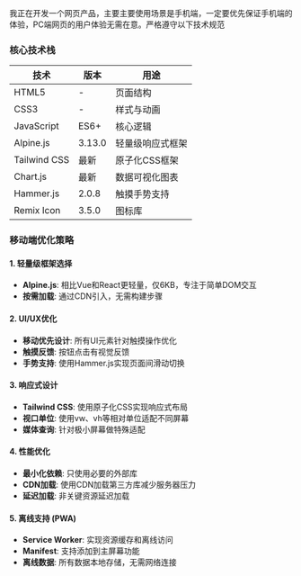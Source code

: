 我正在开发一个网页产品，主要主要使用场景是手机端，一定要优先保证手机端的体验，PC端网页的用户体验无需在意。严格遵守以下技术规范



### 核心技术栈

| 技术 | 版本 | 用途 |
|------|------|------|
| HTML5 | - | 页面结构 |
| CSS3 | - | 样式与动画 |
| JavaScript | ES6+ | 核心逻辑 |
| Alpine.js | 3.13.0 | 轻量级响应式框架 |
| Tailwind CSS | 最新 | 原子化CSS框架 |
| Chart.js | 最新 | 数据可视化图表 |
| Hammer.js | 2.0.8 | 触摸手势支持 |
| Remix Icon | 3.5.0 | 图标库 |


### 移动端优化策略

#### 1. 轻量级框架选择
- **Alpine.js**: 相比Vue和React更轻量，仅6KB，专注于简单DOM交互
- **按需加载**: 通过CDN引入，无需构建步骤

#### 2. UI/UX优化
- **移动优先设计**: 所有UI元素针对触摸操作优化
- **触摸反馈**: 按钮点击有视觉反馈
- **手势支持**: 使用Hammer.js实现页面间滑动切换

#### 3. 响应式设计
- **Tailwind CSS**: 使用原子化CSS实现响应式布局
- **视口单位**: 使用vw、vh等相对单位适配不同屏幕
- **媒体查询**: 针对极小屏幕做特殊适配

#### 4. 性能优化
- **最小化依赖**: 只使用必要的外部库
- **CDN加载**: 使用CDN加载第三方库减少服务器压力
- **延迟加载**: 非关键资源延迟加载

#### 5. 离线支持 (PWA)
- **Service Worker**: 实现资源缓存和离线访问
- **Manifest**: 支持添加到主屏幕功能
- **离线数据**: 所有数据本地存储，无需网络连接

